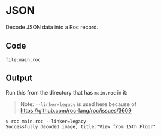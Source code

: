 # JSON

Decode JSON data into a Roc record.

## Code
```roc
file:main.roc
```

## Output

Run this from the directory that has `main.roc` in it:

> Note: `--linker=legacy` is used here because of https://github.com/roc-lang/roc/issues/3609

```
$ roc main.roc --linker=legacy
Successfully decoded image, title:"View from 15th Floor"
```
